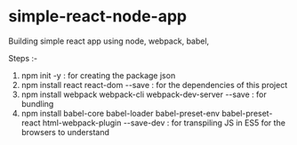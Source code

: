 # simple-react-node-app
Building simple react app using node, webpack, babel, 

Steps :-
1. npm init -y : for creating the package json
2. npm install react react-dom --save : for the dependencies of this project
3. npm install webpack webpack-cli webpack-dev-server --save : for bundling
4. npm install babel-core babel-loader babel-preset-env babel-preset-react html-webpack-plugin --save-dev : for transpiling JS in ES5 for the browsers to understand
